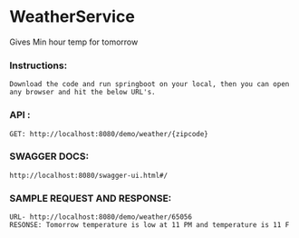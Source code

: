 # WeatherService
Gives Min hour temp for tomorrow

### Instructions:
```
Download the code and run springboot on your local, then you can open any browser and hit the below URL's.
```

### API :
```
GET: http://localhost:8080/demo/weather/{zipcode}
```

### SWAGGER DOCS:
```
http://localhost:8080/swagger-ui.html#/
```

### SAMPLE REQUEST AND RESPONSE:
```
URL- http://localhost:8080/demo/weather/65056
RESONSE: Tomorrow temperature is low at 11 PM and temperature is 11 F

```
